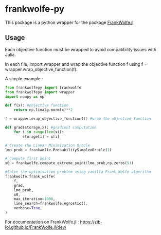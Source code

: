 # frankwolfe-py

This package is a python wrapper for the package [FrankWolfe.jl](https://github.com/ZIB-IOL/FrankWolfe.jl)

## Usage 

Each objective function must be wrapped to avoid compatibility issues with Julia.

In each file, import wrapper and wrap the objective function f using f = wrapper.wrap_objective_function(f).

A simple example : 

```python
from frankwolfepy import frankwolfe
from frankwolfepy import wrapper
import numpy as np

def f(x): #objective function
    return np.linalg.norm(x)**2

f = wrapper.wrap_objective_function(f) #wrap the objective function

def grad(storage,x): #gradient computation
    for i in range(len(x)):
        storage[i] = x[i]

# Create the Linear Minimization Oracle
lmo_prob = frankwolfe.ProbabilitySimplexOracle(1)

# Compute first point
x0 = frankwolfe.compute_extreme_point(lmo_prob,np.zeros(5))

#Solve the optimisation problem using vanilla Frank-Wolfe algorithm
frankwolfe.frank_wolfe(
    f,
    grad,
    lmo_prob,
    x0,
    max_iteration=1000,
    line_search=frankwolfe.Agnostic(),
    verbose=True,
)
```

For documentation on FrankWolfe.jl : https://zib-iol.github.io/FrankWolfe.jl/dev/

